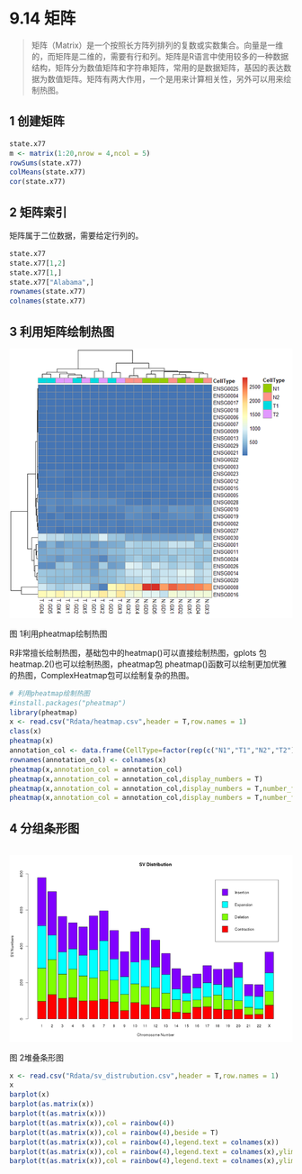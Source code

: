# 9.14 矩阵

> 矩阵（Matrix）是一个按照长方阵列排列的复数或实数集合。向量是一维的，而矩阵是二维的，需要有行和列。矩阵是R语言中使用较多的一种数据结构，矩阵分为数值矩阵和字符串矩阵，常用的是数据矩阵，基因的表达数据为数值矩阵。矩阵有两大作用，一个是用来计算相关性，另外可以用来绘制热图。

## 1 创建矩阵

```r
state.x77  
m <- matrix(1:20,nrow = 4,ncol = 5)  
rowSums(state.x77)  
colMeans(state.x77)  
cor(state.x77)  
```


## 2 矩阵索引

矩阵属于二位数据，需要给定行列的。

```r
state.x77
state.x77[1,2]
state.x77[1,]
state.x77["Alabama",]
rownames(state.x77)
colnames(state.x77)
```

## 3 利用矩阵绘制热图

![image-20240222113903672](./r14.assets/image-20240222113903672.png)

图 1利用pheatmap绘制热图

R非常擅长绘制热图，基础包中的heatmap()可以直接绘制热图，gplots 包 heatmap.2()也可以绘制热图，pheatmap包 pheatmap()函数可以绘制更加优雅的热图，ComplexHeatmap包可以绘制复杂的热图。
```r
# 利用pheatmap绘制热图
#install.packages("pheatmap")
library(pheatmap)
x <- read.csv("Rdata/heatmap.csv",header = T,row.names = 1)
class(x)
pheatmap(x)
annotation_col <- data.frame(CellType=factor(rep(c("N1","T1","N2","T2"),each=5)))
rownames(annotation_col) <- colnames(x)
pheatmap(x,annotation_col = annotation_col)
pheatmap(x,annotation_col = annotation_col,display_numbers = T)
pheatmap(x,annotation_col = annotation_col,display_numbers = T,number_format = "%.2f")
pheatmap(x,annotation_col = annotation_col,display_numbers = T,number_format = "%.1f",number_color = "black")
```


## 4 分组条形图

​         ![image-20240222114010506](./r14.assets/image-20240222114010506.png)                      

图 2堆叠条形图

```r
x <- read.csv("Rdata/sv_distrubution.csv",header = T,row.names = 1)  
x  
barplot(x)  
barplot(as.matrix(x))  
barplot(t(as.matrix(x)))  
barplot(t(as.matrix(x)),col = rainbow(4))  
barplot(t(as.matrix(x)),col = rainbow(4),beside = T)  
barplot(t(as.matrix(x)),col = rainbow(4),legend.text = colnames(x))  
barplot(t(as.matrix(x)),col = rainbow(4),legend.text = colnames(x),ylim = c(0,800))  
barplot(t(as.matrix(x)),col = rainbow(4),legend.text = colnames(x),ylim = c(0,800),  main = "SV Distribution",xlab="Chromosome Number",ylab="SV Numbers") 
```